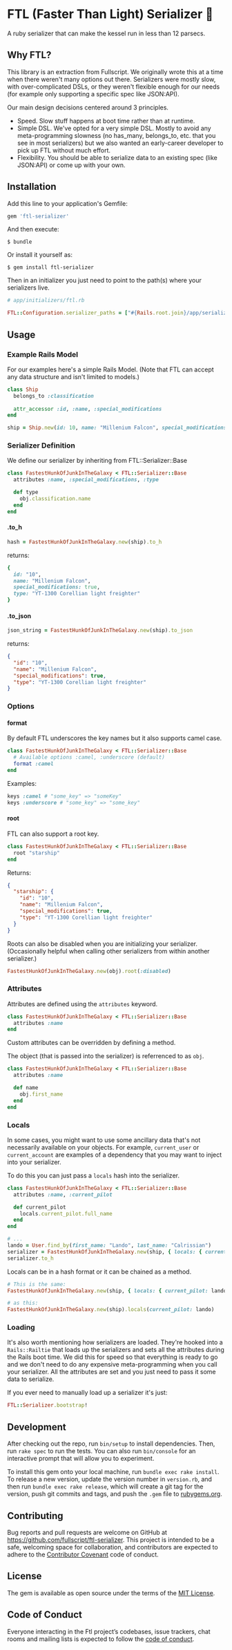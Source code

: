 # FTL (Faster Than Light) Serializer 🚀

A ruby serializer that can make the kessel run in less than 12 parsecs.

## Why FTL?
This library is an extraction from Fullscript. We originally wrote this at a time when there weren't many options out there. Serializers were mostly slow, with over-complicated DSLs, or they weren't flexible enough for our needs (for example only supporting a specific spec like JSON:API).

Our main design decisions centered around 3 principles.

- Speed. Slow stuff happens at boot time rather than at runtime. 
- Simple DSL. We've opted for a very simple DSL. Mostly to avoid any meta-programming slowness (no has_many, belongs_to, etc. that you see in most serializers) but we also wanted an early-career developer to pick up FTL without much effort.
- Flexibility. You should be able to serialize data to an existing spec (like JSON:API) or come up with your own. 


## Installation

Add this line to your application's Gemfile:

```ruby
gem 'ftl-serializer'
```

And then execute:

    $ bundle

Or install it yourself as:

    $ gem install ftl-serializer

Then in an initializer you just need to point to the path(s) where your serializers live.

```ruby
# app/initializers/ftl.rb

FTL::Configuration.serializer_paths = ["#{Rails.root.join}/app/serializers"]
```

## Usage

### Example Rails Model

For our examples here's a simple Rails Model. (Note that FTL can accept any data structure and isn't limited to models.)

```ruby
class Ship
  belongs_to :classification
  
  attr_accessor :id, :name, :special_modifications
end
```

```ruby
ship = Ship.new(id: 10, name: "Millenium Falcon", special_modifications: true, classification_id: 20)
```


### Serializer Definition

We define our serializer by inheriting from FTL::Serializer::Base

```ruby
class FastestHunkOfJunkInTheGalaxy < FTL::Serializer::Base
  attributes :name, :special_modifications, :type

  def type
    obj.classification.name
  end
end
```

#### .to_h

```ruby
hash = FastestHunkOfJunkInTheGalaxy.new(ship).to_h
```

returns:

```ruby
{
  id: "10",
  name: "Millenium Falcon",
  special_modifications: true,
  type: "YT-1300 Corellian light freighter"
}
```


#### .to_json

```ruby
json_string = FastestHunkOfJunkInTheGalaxy.new(ship).to_json
```

returns:

```json
{
  "id": "10",
  "name": "Millenium Falcon",
  "special_modifications": true,
  "type": "YT-1300 Corellian light freighter"
}
```

### Options

#### format

By default FTL underscores the key names but it also supports camel case.

```ruby
class FastestHunkOfJunkInTheGalaxy < FTL::Serializer::Base
  # Available options :camel, :underscore (default)
  format :camel
end
```

Examples:

```ruby
keys :camel # "some_key" => "someKey"
keys :underscore # "some_key" => "some_key"
```

#### root

FTL can also support a root key.

```ruby
class FastestHunkOfJunkInTheGalaxy < FTL::Serializer::Base
  root "starship"
end
```

Returns:

```json
{
  "starship": {
    "id": "10",
    "name": "Millenium Falcon",
    "special_modifications": true,
    "type": "YT-1300 Corellian light freighter"
  }
}
```

Roots can also be disabled when you are initializing your serializer. (Occasionally helpful when calling other serializers from within another serializer.)

```ruby
FastestHunkOfJunkInTheGalaxy.new(obj).root(:disabled)
```

### Attributes

Attributes are defined using the `attributes` keyword.

```ruby
class FastestHunkOfJunkInTheGalaxy < FTL::Serializer::Base
  attributes :name
end
```

Custom attributes can be overridden by defining a method.

The object (that is passed into the serializer) is referrenced to as `obj`.

```ruby
class FastestHunkOfJunkInTheGalaxy < FTL::Serializer::Base
  attributes :name

  def name
    obj.first_name
  end
end
```

### Locals

In some cases, you might want to use some ancillary data that's not necessarily available on your objects. For example, `current_user` or `current_account` are examples of a dependency that you may want to inject into your serializer.

To do this you can just pass a `locals` hash into the serializer.

```ruby
class FastestHunkOfJunkInTheGalaxy < FTL::Serializer::Base
  attributes :name, :current_pilot

  def current_pilot
    locals.current_pilot.full_name
  end
end

# ...
lando = User.find_by(first_name: "Lando", last_name: "Calrissian")
serializer = FastestHunkOfJunkInTheGalaxy.new(ship, { locals: { current_pilot: lando } })
serializer.to_h
```

Locals can be in a hash format or it can be chained as a method.

```ruby
# This is the same:
FastestHunkOfJunkInTheGalaxy.new(ship, { locals: { current_pilot: lando } })

# as this:
FastestHunkOfJunkInTheGalaxy.new(ship).locals(current_pilot: lando)
```

### Loading

It's also worth mentioning how serializers are loaded. They're hooked into a `Rails::Railtie` that loads up the serializers and sets all the attributes during the Rails boot time. We did this for speed so that everything is ready to go and we don't need to do any expensive meta-programming when you call your serializer. All the attributes are set and you just need to pass it some data to serialize.

If you ever need to manually load up a serializer it's just:

```ruby
FTL::Serializer.bootstrap!
```

## Development

After checking out the repo, run `bin/setup` to install dependencies. Then, run `rake spec` to run the tests. You can also run `bin/console` for an interactive prompt that will allow you to experiment.

To install this gem onto your local machine, run `bundle exec rake install`. To release a new version, update the version number in `version.rb`, and then run `bundle exec rake release`, which will create a git tag for the version, push git commits and tags, and push the `.gem` file to [rubygems.org](https://rubygems.org).

## Contributing

Bug reports and pull requests are welcome on GitHub at https://github.com/fullscript/ftl-serializer. This project is intended to be a safe, welcoming space for collaboration, and contributors are expected to adhere to the [Contributor Covenant](http://contributor-covenant.org) code of conduct.

## License

The gem is available as open source under the terms of the [MIT License](https://opensource.org/licenses/MIT).

## Code of Conduct

Everyone interacting in the Ftl project’s codebases, issue trackers, chat rooms and mailing lists is expected to follow the [code of conduct](https://github.com/[USERNAME]/ftl/blob/master/CODE_OF_CONDUCT.md).
